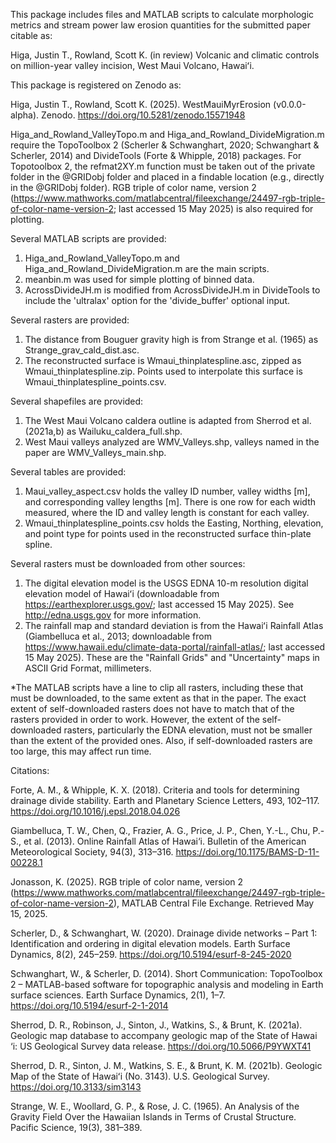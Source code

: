 This package includes files and MATLAB scripts to calculate morphologic metrics and stream power law erosion quantities for the submitted paper citable as:

Higa, Justin T., Rowland, Scott K. (in review) Volcanic and climatic controls on million-year valley incision, West Maui Volcano, Hawaiʻi.

This package is registered on Zenodo as:

Higa, Justin T., Rowland, Scott K. (2025). WestMauiMyrErosion (v0.0.0-alpha). Zenodo. https://doi.org/10.5281/zenodo.15571948

Higa_and_Rowland_ValleyTopo.m and Higa_and_Rowland_DivideMigration.m require the TopoToolbox 2 (Scherler & Schwanghart, 2020; Schwanghart & Scherler, 2014) and DivideTools (Forte & Whipple, 2018) packages. For Topotoolbox 2, the refmat2XY.m function must be taken out of the private folder in the @GRIDobj folder and placed in a findable location (e.g., directly in the @GRIDobj folder). RGB triple of color name, version 2 (https://www.mathworks.com/matlabcentral/fileexchange/24497-rgb-triple-of-color-name-version-2; last accessed 15 May 2025) is also required for plotting.

Several MATLAB scripts are provided:
1) Higa_and_Rowland_ValleyTopo.m and Higa_and_Rowland_DivideMigration.m are the main scripts.
2) meanbin.m was used for simple plotting of binned data.
3) AcrossDivideJH.m is modified from AcrossDivideJH.m in DivideTools to include the 'ultralax' option for the 'divide_buffer' optional input.

Several rasters are provided:
1) The distance from Bouguer gravity high is from Strange et al. (1965) as Strange_grav_cald_dist.asc.
2) The reconstructed surface is Wmaui_thinplatespline.asc, zipped as Wmaui_thinplatespline.zip. Points used to interpolate this surface is Wmaui_thinplatespline_points.csv.

Several shapefiles are provided:
1) The West Maui Volcano caldera outline is adapted from Sherrod et al. (2021a,b) as Wailuku_caldera_full.shp.
2) West Maui valleys analyzed are WMV_Valleys.shp, valleys named in the paper are WMV_Valleys_main.shp.

Several tables are provided:
1) Maui_valley_aspect.csv holds the valley ID number, valley widths [m], and corresponding valley lengths [m]. There is one row for each width measured, where the ID and valley length is constant for each valley.
2) Wmaui_thinplatespline_points.csv holds the Easting, Northing, elevation, and point type for points used in the reconstructed surface thin-plate spline.

Several rasters must be downloaded from other sources:
1) The digital elevation model is the USGS EDNA 10-m resolution digital elevation model of Hawaiʻi (downloadable from https://earthexplorer.usgs.gov/; last accessed 15 May 2025). See http://edna.usgs.gov for more information.
2) The rainfall map and standard deviation is from the Hawaiʻi Rainfall Atlas (Giambelluca et al., 2013; downloadable from https://www.hawaii.edu/climate-data-portal/rainfall-atlas/; last accessed 15 May 2025). These are the "Rainfall Grids" and "Uncertainty" maps in ASCII Grid Format, millimeters.

*The MATLAB scripts have a line to clip all rasters, including these that must be downloaded, to the same extent as that in the paper. The exact extent of self-downloaded rasters does not have to match that of the rasters provided in order to work. However, the extent of the self-downloaded rasters, particularly the EDNA elevation, must not be smaller than the extent of the provided ones. Also, if self-downloaded rasters are too large, this may affect run time.

Citations:

Forte, A. M., & Whipple, K. X. (2018). Criteria and tools for determining drainage divide stability. Earth and Planetary Science Letters, 493, 102–117. https://doi.org/10.1016/j.epsl.2018.04.026

Giambelluca, T. W., Chen, Q., Frazier, A. G., Price, J. P., Chen, Y.-L., Chu, P.-S., et al. (2013). Online Rainfall Atlas of Hawai‘i. Bulletin of the American Meteorological Society, 94(3), 313–316. https://doi.org/10.1175/BAMS-D-11-00228.1

Jonasson, K. (2025). RGB triple of color name, version 2 (https://www.mathworks.com/matlabcentral/fileexchange/24497-rgb-triple-of-color-name-version-2), MATLAB Central File Exchange. Retrieved May 15, 2025. 

Scherler, D., & Schwanghart, W. (2020). Drainage divide networks – Part 1: Identification and ordering in digital elevation models. Earth Surface Dynamics, 8(2), 245–259. https://doi.org/10.5194/esurf-8-245-2020

Schwanghart, W., & Scherler, D. (2014). Short Communication: TopoToolbox 2 – MATLAB-based software for topographic analysis and modeling in Earth surface sciences. Earth Surface Dynamics, 2(1), 1–7. https://doi.org/10.5194/esurf-2-1-2014

Sherrod, D. R., Robinson, J., Sinton, J., Watkins, S., & Brunt, K. (2021a). Geologic map database to accompany geologic map of the State of Hawai ‘i: US Geological Survey data release. https://doi.org/10.5066/P9YWXT41

Sherrod, D. R., Sinton, J. M., Watkins, S. E., & Brunt, K. M. (2021b). Geologic Map of the State of Hawaiʻi (No. 3143). U.S. Geological Survey. https://doi.org/10.3133/sim3143

Strange, W. E., Woollard, G. P., & Rose, J. C. (1965). An Analysis of the Gravity Field Over the Hawaiian Islands in Terms of Crustal Structure. Pacific Science, 19(3), 381–389.
